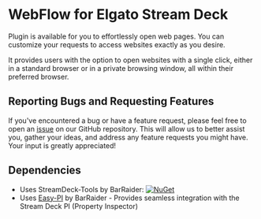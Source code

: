 # WebFlow for Elgato Stream Deck

Plugin is available for you to effortlessly open web pages. You can customize your requests to access websites exactly as you desire.

It provides users with the option to open websites with a single click, either in a standard browser or in a private browsing window, all within their preferred browser.

## Reporting Bugs and Requesting Features
If you've encountered a bug or have a feature request, please feel free to open an [issue](https://github.com/Quentin-Su/Streamdeck_WebFlow/issues/new) on our GitHub repository. This will allow us to better assist you, gather your ideas, and address any feature requests you might have. Your input is greatly appreciated!

## Dependencies
* Uses StreamDeck-Tools by BarRaider: [![NuGet](https://img.shields.io/nuget/v/streamdeck-tools.svg?style=flat)](https://www.nuget.org/packages/streamdeck-tools)
* Uses [Easy-PI](https://github.com/BarRaider/streamdeck-easypi) by BarRaider - Provides seamless integration with the Stream Deck PI (Property Inspector) 
